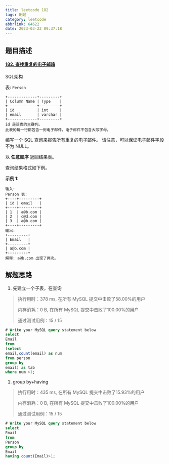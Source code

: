 ```yaml
---
title: leetcode 182
tags: 刷题
category: leetcode
abbrlink: 64622
date: 2023-03-22 09:37:18
---
```


## 题目描述

#### [182. 查找重复的电子邮箱](https://leetcode.cn/problems/duplicate-emails/)



SQL架构



表: `Person`

```
+-------------+---------+
| Column Name | Type    |
+-------------+---------+
| id          | int     |
| email       | varchar |
+-------------+---------+
id 是该表的主键列。
此表的每一行都包含一封电子邮件。电子邮件不包含大写字母。
```

 

编写一个 SQL 查询来报告所有重复的电子邮件。 请注意，可以保证电子邮件字段不为 NULL。

以 **任意顺序** 返回结果表。

查询结果格式如下例。

 

**示例 1:**

```
输入: 
Person 表:
+----+---------+
| id | email   |
+----+---------+
| 1  | a@b.com |
| 2  | c@d.com |
| 3  | a@b.com |
+----+---------+
输出: 
+---------+
| Email   |
+---------+
| a@b.com |
+---------+
解释: a@b.com 出现了两次。
```

## 解题思路

1. 先建立一个子表，在查询

> 执行用时：378 ms, 在所有 MySQL 提交中击败了58.00%的用户
>
> 内存消耗：0 B, 在所有 MySQL 提交中击败了100.00%的用户
>
> 通过测试用例：15 / 15

```sql
# Write your MySQL query statement below
select
Email
from
(select
email,count(email) as num
from person
group by 
email) as tab
where num >1;

```



1. group by+having

> 执行用时：435 ms, 在所有 MySQL 提交中击败了15.93%的用户
>
> 内存消耗：0 B, 在所有 MySQL 提交中击败了100.00%的用户
>
> 通过测试用例：15 / 15

```sql
# Write your MySQL query statement below
select
Email
from 
Person
group by
Email
having count(Email)>1;
```


